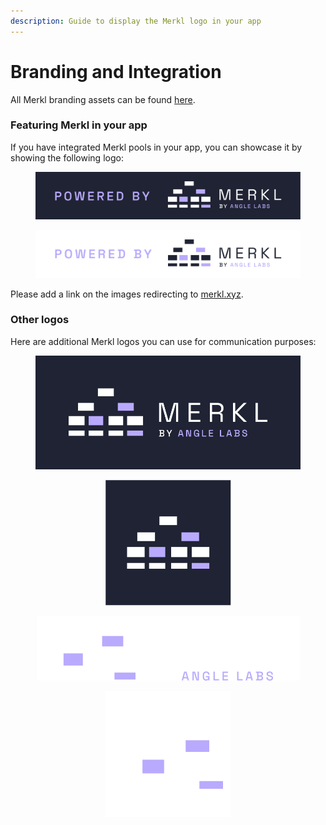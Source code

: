 ```yaml
---
description: Guide to display the Merkl logo in your app
---
```


# Branding and Integration

All Merkl branding assets can be found [here](https://anglemoney.notion.site/Merkl-Media-Assets-ac2bb25ed5f146acb2ffd4ac99af8548?pvs=4).

### Featuring Merkl in your app <a href="#featuring-merkl-in-your-app" id="featuring-merkl-in-your-app"></a>

If you have integrated Merkl pools in your app, you can showcase it by showing the following logo:

<figure><img src="../../.gitbook/assets/powered-by-merkl-dark.png" alt=""><figcaption></figcaption></figure>

<figure><img src="../../.gitbook/assets/powered-by-merkl-light.png" alt=""><figcaption></figcaption></figure>

Please add a link on the images redirecting to [merkl.xyz](https://merkl.xyz/).

### Other logos <a href="#other-logos" id="other-logos"></a>

Here are additional Merkl logos you can use for communication purposes:

<figure><img src="../../.gitbook/assets/Merkl-full-logo-dark.png" alt=""><figcaption></figcaption></figure>

<figure style="text-align: center;">
    <img src="../../.gitbook/assets/merkl-logo-dark.png" alt="">
    <figcaption></figcaption>
</figure>

<figure style="text-align: center;">
    <img src="../../.gitbook/assets/Merkl-logo-light.png" alt="">
    <figcaption></figcaption>
</figure>

<figure style="text-align: center;">
    <img src="../../.gitbook/assets/Merkl-icon.png" alt="">
    <figcaption></figcaption>
</figure>
